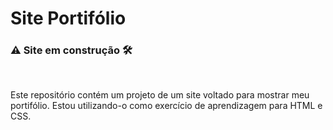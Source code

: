 <h1>Site Portifólio</h1>
<h3>⚠️ Site em construção 🛠️</h3> <br>
<p>Este repositório contém um projeto de um site voltado para mostrar meu portifólio. Estou utilizando-o como exercício de aprendizagem para HTML e CSS.</p>
